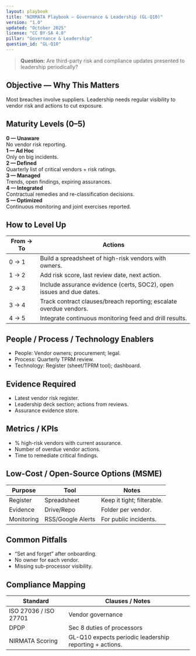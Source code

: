 ```yaml
---
layout: playbook
title: "NIRMATA Playbook — Governance & Leadership (GL-Q10)"
version: "1.0"
updated: "October 2025"
license: "CC BY-SA 4.0"
pillar: "Governance & Leadership"
question_id: "GL-Q10"
---
```


> **Question:** Are third-party risk and compliance updates presented to leadership periodically?

## Objective — Why This Matters
Most breaches involve suppliers. Leadership needs regular visibility to vendor risk and actions to cut exposure.

## Maturity Levels (0–5)
<div class="levels-grid">
  <div class="level level-0"><strong>0 — Unaware</strong><br>No vendor risk reporting.</div>
  <div class="level level-1"><strong>1 — Ad Hoc</strong><br>Only on big incidents.</div>
  <div class="level level-2"><strong>2 — Defined</strong><br>Quarterly list of critical vendors + risk ratings.</div>
  <div class="level level-3"><strong>3 — Managed</strong><br>Trends, open findings, expiring assurances.</div>
  <div class="level level-4"><strong>4 — Integrated</strong><br>Contractual remedies and re-classification decisions. </div>
  <div class="level level-5"><strong>5 — Optimized</strong><br>Continuous monitoring and joint exercises reported. </div>
</div>

## How to Level Up

| From → To | Actions |
|---|---|
|0 → 1 | Build a spreadsheet of high-risk vendors with owners. |
|1 → 2 | Add risk score, last review date, next action. |
|2 → 3 | Include assurance evidence (certs, SOC2), open issues and due dates. |
|3 → 4 | Track contract clauses/breach reporting; escalate overdue vendors. |
|4 → 5 | Integrate continuous monitoring feed and drill results. |

## People / Process / Technology Enablers
- People: Vendor owners; procurement; legal.
- Process: Quarterly TPRM review.
- Technology: Register (sheet/TPRM tool); dashboard.

## Evidence Required
- Latest vendor risk register.
- Leadership deck section; actions from reviews.
- Assurance evidence store.

## Metrics / KPIs
- % high-risk vendors with current assurance.
- Number of overdue vendor actions.
- Time to remediate critical findings.

## Low-Cost / Open-Source Options (MSME)

| Purpose | Tool | Notes |
|---|---|---|
|Register | Spreadsheet | Keep it tight; filterable. |
|Evidence | Drive/Repo | Folder per vendor. |
|Monitoring | RSS/Google Alerts | For public incidents. |

## Common Pitfalls
- “Set and forget” after onboarding.
- No owner for each vendor.
- Missing sub-processor visibility.

## Compliance Mapping

| Standard | Clauses / Notes |
|---|---|
|ISO 27036 / ISO 27701 | Vendor governance |
|DPDP | Sec 8 duties of processors |
|NIRMATA Scoring | GL-Q10 expects periodic leadership reporting + actions.
